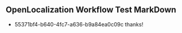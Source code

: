 ## OpenLocalization Workflow Test MarkDown
* 55371bf4-b640-4fc7-a636-b9a84ea0c09c 
thanks!<!--HONumber=Mar16_HO3-->
